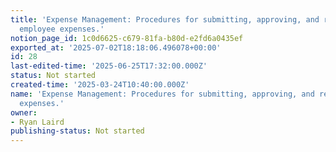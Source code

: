```yaml
---
title: 'Expense Management: Procedures for submitting, approving, and reimbursing
  employee expenses.'
notion_page_id: 1c0d6625-c679-81fa-b80d-e2fd6a0435ef
exported_at: '2025-07-02T18:18:06.496078+00:00'
id: 28
last-edited-time: '2025-06-25T17:32:00.000Z'
status: Not started
created-time: '2025-03-24T10:40:00.000Z'
name: 'Expense Management: Procedures for submitting, approving, and reimbursing employee
  expenses.'
owner:
- Ryan Laird
publishing-status: Not started
---
```


<!-- Unsupported block type: table_of_contents -->

<!-- Unsupported block type: unsupported -->

